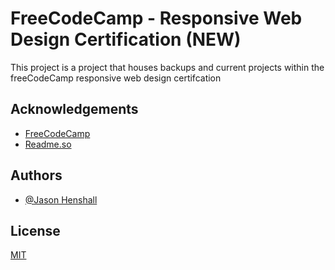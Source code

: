 # FreeCodeCamp - Responsive Web Design Certification (NEW)

This project is a project that houses backups and current projects within the freeCodeCamp responsive web design certifcation


## Acknowledgements

 - [FreeCodeCamp](https://www.freecodecamp.org)
 - [Readme.so](https://readme.so/)
## Authors

- [@Jason Henshall](https://github.com/Jase-99)


## License

[MIT](https://choosealicense.com/licenses/mit/)
